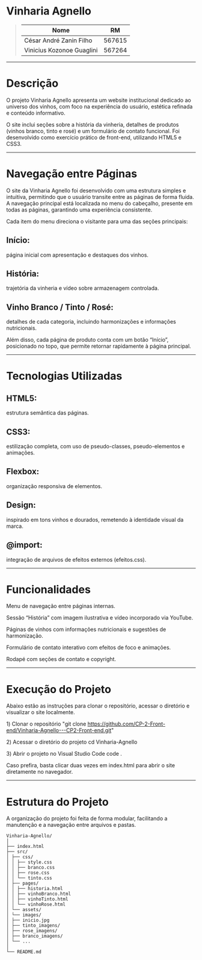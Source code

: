 # Vinharia Agnello

>| Nome                     | RM     |
>| ------------------------ | ------ |
>| César André Zanin Filho  | 567615 |
>| Vinicius Kozonoe Guaglini | 567264 |

---

# Descrição

O projeto Vinharia Agnello apresenta um website institucional dedicado ao universo dos vinhos, com foco na experiência do usuário, estética refinada e conteúdo informativo.

O site inclui seções sobre a história da vinheria, detalhes de produtos (vinhos branco, tinto e rosé) e um formulário de contato funcional. Foi desenvolvido como exercício prático de front-end, utilizando HTML5 e CSS3.

---

# Navegação entre Páginas

O site da Vinharia Agnello foi desenvolvido com uma estrutura simples e intuitiva, permitindo que o usuário transite entre as páginas de forma fluida.
A navegação principal está localizada no menu do cabeçalho, presente em todas as páginas, garantindo uma experiência consistente.

Cada item do menu direciona o visitante para uma das seções principais:

## Início: 
página inicial com apresentação e destaques dos vinhos.

## História:
 trajetória da vinheria e vídeo sobre armazenagem controlada.

## Vinho Branco / Tinto / Rosé:
 detalhes de cada categoria, incluindo harmonizações e informações nutricionais.

Além disso, cada página de produto conta com um botão “Início”, posicionado no topo, que permite retornar rapidamente à página principal.

---

# Tecnologias Utilizadas

## HTML5: 
estrutura semântica das páginas.

## CSS3: 
estilização completa, com uso de pseudo-classes, pseudo-elementos e animações.

## Flexbox: 
organização responsiva de elementos.

## Design: 
inspirado em tons vinhos e dourados, remetendo à identidade visual da marca.

## @import: 
integração de arquivos de efeitos externos (efeitos.css).

---

# Funcionalidades

Menu de navegação entre páginas internas.

Sessão “História” com imagem ilustrativa e vídeo incorporado via YouTube.

Páginas de vinhos com informações nutricionais e sugestões de harmonização.

Formulário de contato interativo com efeitos de foco e animações.

Rodapé com seções de contato e copyright.

---

# Execução do Projeto

Abaixo estão as instruções para clonar o repositório, acessar o diretório e visualizar o site localmente.

 

1️) Clonar o repositório
"git clone <https://github.com/CP-2-Front-end/Vinharia-Agnello---CP2-Front-end.git>"


 

2️) Acessar o diretório do projeto
cd Vinharia-Agnello


 

3️) Abrir o projeto no Visual Studio Code
code .


Caso prefira, basta clicar duas vezes em index.html para abrir o site diretamente no navegador.

---

# Estrutura do Projeto 

A organização do projeto foi feita de forma modular, facilitando a manutenção e a navegação entre arquivos e pastas.

```
Vinharia-Agnello/
│
├── index.html
├── src/
│ ├── css/
│ │ ├── style.css
│ │ ├── branco.css
│ │ ├── rose.css
│ │ └── tinto.css
│ ├── pages/
│ │ ├── historia.html
│ │ ├── vinhoBranco.html
│ │ ├── vinhoTinto.html
│ │ └── vinhoRose.html
│ └── assets/
│ └── images/
│ ├── inicio.jpg
│ ├── tinto_imagens/
│ ├── rose_imagens/
│ ├── branco_imagens/
│ └── ...
│
└── README.md
``` 